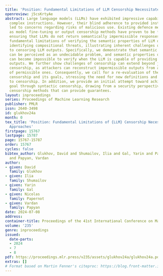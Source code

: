```yaml
---
title: 'Position: Fundamental Limitations of LLM Censorship Necessitate New Approaches'
openreview: j5csKrtyAe
abstract: Large language models (LLMs) have exhibited impressive capabilities in comprehending
  complex instructions. However, their blind adherence to provided instructions has
  led to concerns regarding risks of malicious use. Existing defence mechanisms, such
  as model fine-tuning or output censorship methods have proven to be fallible at
  ensuring that LLMs do not return semantically impermissible responses. We present
  fundamental limitations of verifying the semantic properties of LLM outputs and
  identifying compositional threats, illustrating inherent challenges of current approaches
  to censoring LLM outputs. Specifically, we demonstrate that semantic censorship
  can be perceived as an undecidable problem, and semantic properties of LLM outputs
  can become impossible to verify when the LLM is capable of providing "encrypted"
  outputs. We further show challenges of censorship can extend beyond just semantic
  censorship, as attackers can reconstruct impermissible outputs from a collection
  of permissible ones. Consequently, we call for a re-evaluation of the problem of
  censorship and its goals, stressing the need for new definitions and approaches
  to censorship. In addition, we provide an initial attempt toward achieving this
  goal through syntactic censorship, drawing from a security perspective to design
  censorship methods that can provide guarantees.
layout: inproceedings
series: Proceedings of Machine Learning Research
publisher: PMLR
issn: 2640-3498
id: glukhov24a
month: 0
tex_title: 'Position: Fundamental Limitations of {LLM} Censorship Necessitate New
  Approaches'
firstpage: 15767
lastpage: 15787
page: 15767-15787
order: 15767
cycles: false
bibtex_author: Glukhov, David and Shumailov, Ilia and Gal, Yarin and Papernot, Nicolas
  and Papyan, Vardan
author:
- given: David
  family: Glukhov
- given: Ilia
  family: Shumailov
- given: Yarin
  family: Gal
- given: Nicolas
  family: Papernot
- given: Vardan
  family: Papyan
date: 2024-07-08
address:
container-title: Proceedings of the 41st International Conference on Machine Learning
volume: '235'
genre: inproceedings
issued:
  date-parts:
  - 2024
  - 7
  - 8
pdf: https://proceedings.mlr.press/v235/assets/glukhov24a/glukhov24a.pdf
extras: []
# Format based on Martin Fenner's citeproc: https://blog.front-matter.io/posts/citeproc-yaml-for-bibliographies/
---
```

